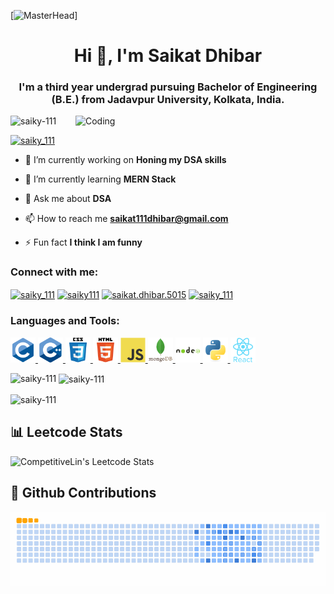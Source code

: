 [![MasterHead](https://developers.giphy.com/branch/master/static/api-512d36c09662682717108a38bbb5c57d.gif)]
<h1 align="center">Hi 👋, I'm Saikat Dhibar</h1>
<h3 align="center">I'm a third year undergrad pursuing Bachelor of Engineering (B.E.) from Jadavpur University, Kolkata, India.</h3>
<img align="right" alt="Coding" width="400" src="https://camo.githubusercontent.com/5ddf73ad3a205111cf8c686f687fc216c2946a75005718c8da5b837ad9de78c9/68747470733a2f2f7468756d62732e6766796361742e636f6d2f4576696c4e657874446576696c666973682d736d616c6c2e676966">

<p align="left"> <img src="https://komarev.com/ghpvc/?username=saiky-111&label=Profile%20views&color=0e75b6&style=flat" alt="saiky-111" /> </p>

<p align="left"> <a href="https://twitter.com/saiky_111" target="blank"><img src="https://img.shields.io/twitter/follow/saiky_111?logo=twitter&style=for-the-badge" alt="saiky_111" /></a> </p>

- 🔭 I’m currently working on **Honing my DSA skills**

- 🌱 I’m currently learning **MERN Stack**

- 💬 Ask me about **DSA**

- 📫 How to reach me **saikat111dhibar@gmail.com**

- ⚡ Fun fact **I think I am funny**

<h3 align="left">Connect with me:</h3>
<p align="left">
<a href="https://twitter.com/saiky_111" target="blank"><img align="center" src="https://raw.githubusercontent.com/rahuldkjain/github-profile-readme-generator/master/src/images/icons/Social/twitter.svg" alt="saiky_111" height="30" width="40" /></a>
<a href="https://linkedin.com/in/saiky111" target="blank"><img align="center" src="https://raw.githubusercontent.com/rahuldkjain/github-profile-readme-generator/master/src/images/icons/Social/linked-in-alt.svg" alt="saiky111" height="30" width="40" /></a>
<a href="https://fb.com/saikat.dhibar.5015" target="blank"><img align="center" src="https://raw.githubusercontent.com/rahuldkjain/github-profile-readme-generator/master/src/images/icons/Social/facebook.svg" alt="saikat.dhibar.5015" height="30" width="40" /></a>
<a href="https://instagram.com/saiky_111" target="blank"><img align="center" src="https://raw.githubusercontent.com/rahuldkjain/github-profile-readme-generator/master/src/images/icons/Social/instagram.svg" alt="saiky_111" height="30" width="40" /></a>
</p>

<h3 align="left">Languages and Tools:</h3>
<p align="left"> <a href="https://www.cprogramming.com/" target="_blank" rel="noreferrer"> <img src="https://raw.githubusercontent.com/devicons/devicon/master/icons/c/c-original.svg" alt="c" width="40" height="40"/> </a> <a href="https://www.w3schools.com/cpp/" target="_blank" rel="noreferrer"> <img src="https://raw.githubusercontent.com/devicons/devicon/master/icons/cplusplus/cplusplus-original.svg" alt="cplusplus" width="40" height="40"/> </a> <a href="https://www.w3schools.com/css/" target="_blank" rel="noreferrer"> <img src="https://raw.githubusercontent.com/devicons/devicon/master/icons/css3/css3-original-wordmark.svg" alt="css3" width="40" height="40"/> </a> <a href="https://www.w3.org/html/" target="_blank" rel="noreferrer"> <img src="https://raw.githubusercontent.com/devicons/devicon/master/icons/html5/html5-original-wordmark.svg" alt="html5" width="40" height="40"/> </a> <a href="https://developer.mozilla.org/en-US/docs/Web/JavaScript" target="_blank" rel="noreferrer"> <img src="https://raw.githubusercontent.com/devicons/devicon/master/icons/javascript/javascript-original.svg" alt="javascript" width="40" height="40"/> </a> <a href="https://www.mongodb.com/" target="_blank" rel="noreferrer"> <img src="https://raw.githubusercontent.com/devicons/devicon/master/icons/mongodb/mongodb-original-wordmark.svg" alt="mongodb" width="40" height="40"/> </a> <a href="https://nodejs.org" target="_blank" rel="noreferrer"> <img src="https://raw.githubusercontent.com/devicons/devicon/master/icons/nodejs/nodejs-original-wordmark.svg" alt="nodejs" width="40" height="40"/> </a> <a href="https://www.python.org" target="_blank" rel="noreferrer"> <img src="https://raw.githubusercontent.com/devicons/devicon/master/icons/python/python-original.svg" alt="python" width="40" height="40"/> </a> <a href="https://reactjs.org/" target="_blank" rel="noreferrer"> <img src="https://raw.githubusercontent.com/devicons/devicon/master/icons/react/react-original-wordmark.svg" alt="react" width="40" height="40"/> </a> </p>

<p><img align="left" src="https://github-readme-stats.vercel.app/api/top-langs?username=saiky-111&show_icons=true&locale=en&layout=compact" alt="saiky-111" /></p>

<p>&nbsp;<img align="center" src="https://github-readme-stats.vercel.app/api?username=saiky-111&show_icons=true&locale=en" alt="saiky-111" /></p>

<p><img align="center" src="https://github-readme-streak-stats.herokuapp.com/?user=saiky-111&" alt="saiky-111" /></p>

## 📊 Leetcode Stats
![CompetitiveLin's Leetcode Stats](https://leetcard.jacoblin.cool/saiky-111?theme=light&font=Noto_Sans&ext=heatmap&site=cn)

## 🐍 Github Contributions
![snake gif](https://github.com/saiky-111/saiky-111/blob/output/github-contribution-grid-snake.gif)
